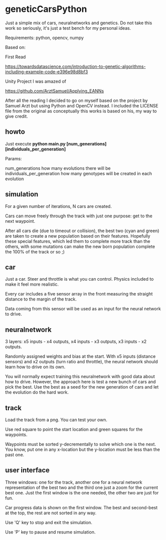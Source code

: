 # geneticCarsPython

Just a simple mix of cars, neuralnetworks and genetics.
Do not take this work so seriously, it's just a test bench for my personal ideas.

Requirements:
python, opencv, numpy


Based on:

First Read

https://towardsdatascience.com/introduction-to-genetic-algorithms-including-example-code-e396e98d8bf3

Unity Project I was amazed of

https://github.com/ArztSamuel/Applying_EANNs


After all the reading I decided to go on myself based on the project by Samuel Arzt but using Python and OpenCV instead.
I included the LICENSE file from the original as conceptually this works is based on his, my way to give credit.

## howto

Just execute **python main.py [num_generations] [individuals_per_generation]**

Params:

num_generations 				how many evolutions there will be
individuals_per_generation		how many genotypes will be created in each evolution

## simulation

For a given number of iterations, N cars are created.

Cars can move freely through the track with just one purpose: get to the next waypoint.

After all cars die (due to timeout or collision), the best two (cyan and green) are taken to create a new population based on their features. Hopefully these special features, which led them to complete more track than the others, with some mutations can make the new born population complete the 100% of the track or so ;)

## car

Just a car. Steer and throttle is what you can control.
Physics included to make it feel more realistic.

Every car includes a five sensor array in the front measuring the straight distance to the margin of the track.

Data coming from this sensor will be used as an input for the neural network to drive.

## neuralnetwork

3 layers: x5 inputs - x4 outputs, x4 inputs - x3 outputs, x3 inputs - x2 outputs.

Randomly assigned weights and bias at the start. With x5 inputs (distance sensors) and x2 outputs (turn ratio and throttle), the neural network should learn how to drive on its own.

You will normally expect training this neuralnetwork with good data about how to drive. However, the approach here is test a new bunch of cars and pick the best. Use the best as a seed for the new generation of cars and let the evolution do the hard work.


## track

Load the track from a png. You can test your own.

Use red square to point the start location and green squares for the waypoints.

Waypoints must be sorted y-decrementally to solve which one is the next. You know, put one in any x-location but the y-location must be less than the past one.

## user interface

Three windows: one for the track, another one for a neural network representation of the best two and the third one just a zoom for the current best one.
Just the first window is the one needed, the other two are just for fun.

Car progress data is shown on the first window. The best and second-best at the top, the rest are not sorted in any way.

Use 'Q' key to stop and exit the simulation.

Use 'P' key to pause and resume simulation.


